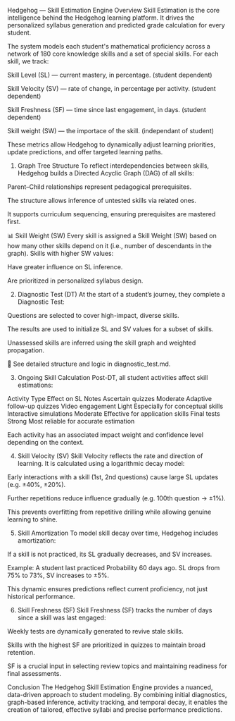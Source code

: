 Hedgehog — Skill Estimation Engine
Overview
Skill Estimation is the core intelligence behind the Hedgehog learning platform. It drives the personalized syllabus generation and predicted grade calculation for every student.

The system models each student's mathematical proficiency across a network of 180 core knowledge skills and a set of special skills. For each skill, we track:

Skill Level (SL) — current mastery, in percentage. (student dependent)

Skill Velocity (SV) — rate of change, in percentage per activity. (student dependent)

Skill Freshness (SF) — time since last engagement, in days. (student dependent)

Skill weight (SW) — the importace of the skill. (independant of student)

These metrics allow Hedgehog to dynamically adjust learning priorities, update predictions, and offer targeted learning paths.

1. Graph Tree Structure
To reflect interdependencies between skills, Hedgehog builds a Directed Acyclic Graph (DAG) of all skills:

Parent–Child relationships represent pedagogical prerequisites.

The structure allows inference of untested skills via related ones.

It supports curriculum sequencing, ensuring prerequisites are mastered first.

📊 Skill Weight (SW)
Every skill is assigned a Skill Weight (SW) based on how many other skills depend on it (i.e., number of descendants in the graph). Skills with higher SW values:

Have greater influence on SL inference.

Are prioritized in personalized syllabus design.

2. Diagnostic Test (DT)
At the start of a student’s journey, they complete a Diagnostic Test:

Questions are selected to cover high-impact, diverse skills.

The results are used to initialize SL and SV values for a subset of skills.

Unassessed skills are inferred using the skill graph and weighted propagation.

📄 See detailed structure and logic in diagnostic_test.md.

3. Ongoing Skill Calculation
Post-DT, all student activities affect skill estimations:

Activity Type	Effect on SL	Notes
Ascertain quizzes	Moderate	Adaptive follow-up quizzes
Video engagement	Light	Especially for conceptual skills
Interactive simulations	Moderate	Effective for application skills
Final tests	Strong	Most reliable for accurate estimation

Each activity has an associated impact weight and confidence level depending on the context.

4. Skill Velocity (SV)
Skill Velocity reflects the rate and direction of learning. It is calculated using a logarithmic decay model:

Early interactions with a skill (1st, 2nd questions) cause large SL updates (e.g. ±40%, ±20%).

Further repetitions reduce influence gradually (e.g. 100th question → ±1%).

This prevents overfitting from repetitive drilling while allowing genuine learning to shine.

5. Skill Amortization
To model skill decay over time, Hedgehog includes amortization:

If a skill is not practiced, its SL gradually decreases, and SV increases.

Example: A student last practiced Probability 60 days ago. SL drops from 75% to 73%, SV increases to ±5%.

This dynamic ensures predictions reflect current proficiency, not just historical performance.

6. Skill Freshness (SF)
Skill Freshness (SF) tracks the number of days since a skill was last engaged:

Weekly tests are dynamically generated to revive stale skills.

Skills with the highest SF are prioritized in quizzes to maintain broad retention.

SF is a crucial input in selecting review topics and maintaining readiness for final assessments.

Conclusion
The Hedgehog Skill Estimation Engine provides a nuanced, data-driven approach to student modeling. By combining initial diagnostics, graph-based inference, activity tracking, and temporal decay, it enables the creation of tailored, effective syllabi and precise performance predictions.
